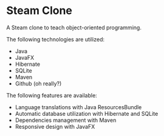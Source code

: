 Steam Clone
============

A Steam clone to teach object-oriented programming.

The following technologies are utilized:
  * Java
  * JavaFX
  * Hibernate
  * SQLite
  * Maven
  * Github (oh really?)
  
The following features are available:
  * Language translations with Java ResourcesBundle
  * Automatic database utilization with Hibernate and SQLite
  * Dependencies management with Maven
  * Responsive design with JavaFX
